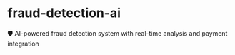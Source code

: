 # fraud-detection-ai
🛡️ AI-powered fraud detection system with real-time analysis and payment integration

